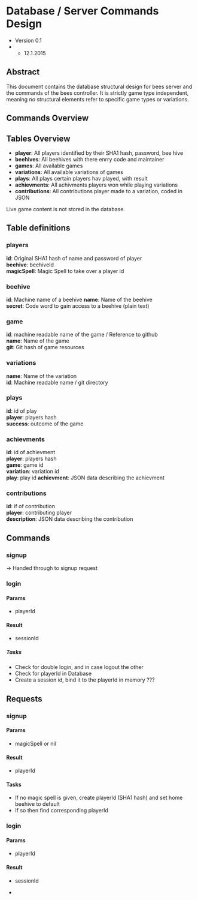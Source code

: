 # Database / Server Commands Design
* Version 0.1
* * 12.1.2015

## Abstract

This document contains the database structural design for bees server and the commands of the bees controller. It is strictly game type independent, meaning no structural elements refer to specific game types or variations.  

## Commands Overview

## Tables Overview
* **player**: All players identified by their SHA1 hash, password, bee hive
* **beehives**: All beehives with there enrry code and maintainer
* **games**: All available games
* **variations**: All available variations of games
* **plays**: All plays certain players hav played, with result
* **achievments**: All achivments players won while playing variations
* **contributions**: All contributions player made to a variation, coded in JSON

Live game content is not stored in the database.   

## Table definitions

### players
**id**: Original SHA1 hash of name and password of player  
**beehive**: beehiveId  
**magicSpell**: Magic Spell to take over a player id

### beehive
**id**: Machine name of a beehive
**name**: Name of the beehive  
**secret**: Code word to gain access to a beehive (plain text)  

### game
**id**: machine readable name of the game / Reference to github   
**name**: Name of the game  
**git**: Git hash of game resources   

### variations
**name**: Name of the variation  
**id**: Machine readable name / git directory  

### plays
**id**: id of play  
**player**: players hash  
**success**: outcome of the game

### achievments
**id**: id of achievment  
**player**: players hash  
**game**: game id  
**variation**: variation id  
**play**: play id
**achievment**: JSON data describing the achievment  

### contributions
**id**: if of contribution  
**player**: contributing player  
**description**: JSON data describing the contribution  

## Commands
### signup
-> Handed through to signup request
### login
#### Params
* playerId

#### Result  
* sessionId

##### Tasks
* Check for double login, and in case logout the other 
* Check for playerId in Database
* Create a session id, bind it to the playerId in memory ???

## Requests
### signup
#### Params  
* magicSpell or nil

#### Result
* playerId

#### Tasks
* If no magic spell is given, create playerId (SHA1 hash) and set home beehive to default
* If so then find corresponding playerId

### login
#### Params
* playerId

#### Result  
* sessionId

* 


